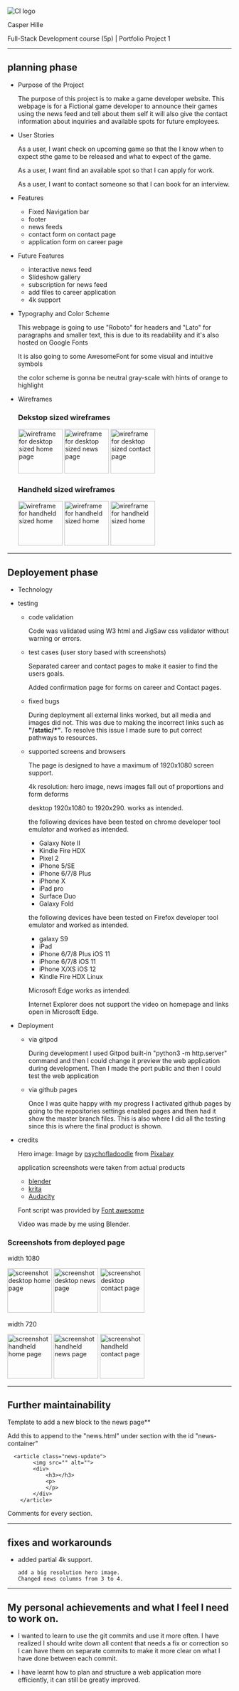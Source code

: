 ![CI logo](https://codeinstitute.s3.amazonaws.com/fullstack/ci_logo_small.png)

Casper Hille

Full-Stack Development course (5p) | Portfolio Project 1
***

## planning phase
* Purpose of the Project

   The purpose of this project is to make a game developer website.
   This webpage is for a Fictional game developer to announce their games using the news feed and tell about them self
   it will also give the contact information about inquiries and available spots for future employees.

* User Stories

   As a user, I want check on upcoming game so that the I know when to expect sthe game to be released and what to expect of the game.

   As a user, I want find an available spot so that I can apply for work.

   As a user, I want to contact someone so that I can book for an interview.

* Features

   * Fixed Navigation bar
   * footer
   * news feeds 
   * contact form on contact page
   * application form on career page

* Future Features

    * interactive news feed
    * Slideshow gallery
    * subscription for news feed
    * add files to career application
    * 4k support

* Typography and Color Scheme

   This webpage is going to use "Roboto" for headers and "Lato" for paragraphs and smaller text, this is due to its readability and it's also hosted on Google Fonts

   It is also going to some AwesomeFont for some visual and intuitive symbols

   the color scheme is gonna be neutral gray-scale with hints of orange to highlight 

* Wireframes

   ### Dekstop sized wireframes

   <img src="docs/wireframes/homedesktopsize.png" alt="wireframe for desktop sized home page" width="100">
   <img src="docs/wireframes/newsdesktopsize.png" alt="wireframe for desktop sized news page" width="100">
   <img src="docs/wireframes/contactdesktopsize.png" alt="wireframe for desktop sized contact page" width="100">

   ### Handheld sized wireframes

   <img src="docs/wireframes/homephonesize.png" alt="wireframe for handheld sized home" width="100">
   <img src="docs/wireframes/newsphonesize.png" alt="wireframe for handheld sized home" width="100">
   <img src="docs/wireframes/contactphonesize.png" alt="wireframe for handheld sized home" width="100">

***

## Deployement phase

* Technology
* testing
   * code validation
   
      Code was validated using W3 html and JigSaw css validator without warning or errors.

   * test cases (user story based with screenshots)

      Separated career and contact pages to make it easier to find the users goals.

      Added confirmation page for forms on career and Contact pages.

   * fixed bugs

      During deployment all external links worked, but all media and images did not.
      This was due to making the incorrect links such as **"/static/*"**.
      To resolve this issue I made sure to put correct pathways to resources.

   * supported screens and browsers

      The page is designed to have a maximum of 1920x1080 screen support.

      4k resolution: hero image, news images fall out of proportions and form deforms

      desktop 1920x1080 to 1920x290. works as intended.

      the following devices have been tested on chrome developer tool emulator and worked as intended.
      * Galaxy Note II
      * Kindle Fire HDX
      * Pixel 2
      * iPhone 5/SE
      * iPhone 6/7/8 Plus
      * iPhone X
      * iPad pro
      * Surface Duo
      * Galaxy Fold

      the following devices have been tested on Firefox developer tool emulator and worked as intended.
      * galaxy S9
      * iPad
      * iPhone 6/7/8 Plus iOS 11
      * iPhone 6/7/8 iOS 11
      * iPhone X/XS iOS 12
      * Kindle Fire HDX Linux

      Microsoft Edge works as intended.

      Internet Explorer does not support the video on homepage and links open in Microsoft Edge.

* Deployment
   * via gitpod
 
      During development I used Gitpod built-in "python3 -m http.server" command and then I could change it preview the web application during development. 
      Then I made the port public and then I could test the web application
 
   * via github pages
 
      Once I was quite happy with my progress I activated github pages by going to the repositories settings enabled pages and then had it show the master branch files. This is also where I did all the testing since this is where the final product is shown.


* credits

   Hero image: Image by [psychofladoodle](https://pixabay.com/users/psychofladoodle) from [Pixabay](https://pixabay.com)

   application screenshots were taken from actual products
     * [blender](https://www.blender.org/)
     * [krita](https://krita.org/)
     * [Audacity](https://www.audacityteam.org/)

   Font script was provided by [Font awesome](https://fontawesome.com/)

   Video was made by me using Blender.

 ### Screenshots from deployed page

width 1080

   <img src="docs/screenshots/shot-home-1080.png" alt="screenshot desktop home page" width="100">
   <img src="docs/screenshots/shot-news-1080.png" alt="screenshot desktop news page" width="100">
   <img src="docs/screenshots/shot-contact-1080.png" alt="screenshot desktop contact page" width="100">

width 720

   <img src="docs/screenshots/shot-home-720.png" alt="screenshot handheld home page" width="100">
   <img src="docs/screenshots/shot-news-720.png" alt="screenshot handheld news page" width="100">
   <img src="docs/screenshots/shot-contact-720.png" alt="screenshot handheld contact page" width="100">

 

***

## Further maintainability

Template to add a new block to the news page**

Add this to append to the "news.html" under section with the id "news-container"

      <article class="news-update">
            <img src="" alt="">
            <div>
                <h3></h3>
                <p>
                </p>
            </div>
        </article>
 

Comments for every section.

***
## fixes and workarounds
   * added partial 4k support.

         add a big resolution hero image.
         Changed news columns from 3 to 4.
   

***
## My personal achievements and what I feel I need to work on.
   * I wanted to learn to use the git commits and use it more often. I have realized I should write down all content that needs a fix or correction so I can have them on separate commits to make it more clear on what I have done between each commit.
 
   * I have learnt how to plan and structure a web application more efficiently, it can still be greatly improved.

